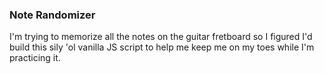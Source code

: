 ### Note Randomizer

I'm trying to memorize all the notes on the guitar fretboard so I figured I'd build this sily 'ol vanilla JS script to help me keep me on my toes while I'm practicing it. 
